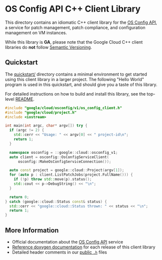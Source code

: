 # OS Config API C++ Client Library

This directory contains an idiomatic C++ client library for the
[OS Config API][cloud-service-docs], a service for patch management, patch
compliance, and configuration management on VM instances.

While this library is **GA**, please note that the Google Cloud C++ client libraries do **not** follow
[Semantic Versioning](https://semver.org/).

## Quickstart

The [quickstart/](quickstart/README.md) directory contains a minimal environment
to get started using this client library in a larger project. The following
"Hello World" program is used in this quickstart, and should give you a taste of
this library.

For detailed instructions on how to build and install this library, see the
top-level [README](/README.md#building-and-installing).

<!-- inject-quickstart-start -->

```cc
#include "google/cloud/osconfig/v1/os_config_client.h"
#include "google/cloud/project.h"
#include <iostream>

int main(int argc, char* argv[]) try {
  if (argc != 2) {
    std::cerr << "Usage: " << argv[0] << " project-id\n";
    return 1;
  }

  namespace osconfig = ::google::cloud::osconfig_v1;
  auto client = osconfig::OsConfigServiceClient(
      osconfig::MakeOsConfigServiceConnection());

  auto const project = google::cloud::Project(argv[1]);
  for (auto p : client.ListPatchJobs(project.FullName())) {
    if (!p) throw std::move(p).status();
    std::cout << p->DebugString() << "\n";
  }

  return 0;
} catch (google::cloud::Status const& status) {
  std::cerr << "google::cloud::Status thrown: " << status << "\n";
  return 1;
}
```

<!-- inject-quickstart-end -->

## More Information

- Official documentation about the [OS Config API][cloud-service-docs] service
- [Reference doxygen documentation][doxygen-link] for each release of this
  client library
- Detailed header comments in our [public `.h`][source-link] files

[cloud-service-docs]: https://cloud.google.com/compute/docs/os-configuration-management
[doxygen-link]: https://googleapis.dev/cpp/google-cloud-osconfig/latest/
[source-link]: https://github.com/googleapis/google-cloud-cpp/tree/main/google/cloud/osconfig
